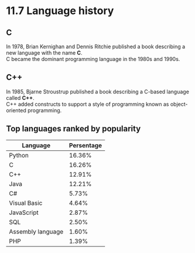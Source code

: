 # 11.7 Language history

## C
In 1978, Brian Kernighan and Dennis Ritchie published a book describing a new language with the name **C**.   
C became the dominant programming language in the 1980s and 1990s.   

## C++
In 1985, Bjarne Stroustrup published a book describing a C-based language called **C++**.   
C++ added constructs to support a style of programming known as object-oriented programming.

## Top languages ranked by popularity
|Language|Persentage|
|------|---|
|Python|16.36%|
|C|16.26%|
|C++|12.91%|
|Java|12.21%|
|C#|5.73%|
|Visual Basic|4.64%|
|JavaScript|2.87%|
|SQL|2.50%|
|Assembly language|1.60%|
|PHP|1.39%|

